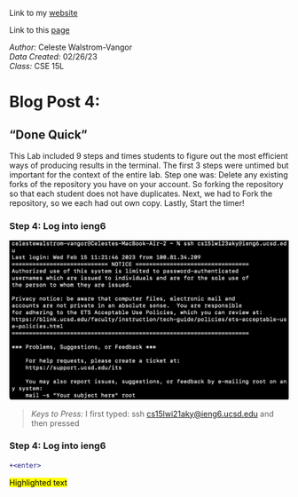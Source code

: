 Link to my [website](https://github.com/celestewv)

Link to this [page](https://celestewv.github.io/cse15l-lab-reports/LabReport3.html)


*Author:* Celeste Walstrom-Vangor 
<br> *Data Created:* 02/26/23 
<br> *Class:* CSE 15L 


# Blog Post 4:

## “Done Quick”

This Lab included 9 steps and times students to figure out the most efficient ways of producing results in the terminal.
The first 3 steps were untimed but important for the context of the entire lab. Step one was: Delete any existing
forks of the repository you have on your account. So forking the repository so that each student does not have duplicates.
Next, we had to Fork the repository, so we each had out own copy. Lastly, Start the timer!

### Step 4: Log into ieng6

![Image](logintoIENG6.png)

> *Keys to Press:* I first typed: ssh cs15lwi21aky@ieng6.ucsd.edu and then pressed 

### Step 4: Log into ieng6

```diff
+<enter>
```

<mark >Highlighted text</mark>  

 




